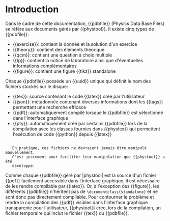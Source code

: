 # Introduction


Dans le cadre de cette documentation, {{pdbfile}} (Physics Data Base Files) se
réfère aux documents gérés par {{phystool}}. Il existe cinq types de {{pdbfile}}:

+ {{exercise}}: contient la donnée et la solution d'un exercice
+ {{theory}}: contient des éléments théorique
+ {{qcm}}: contient une question à choix multiple
+ {{tp}}: contient la notice de laboratoire ainsi que d'éventuelles
  informations complémentaires
+ {{figure}}: contient une figure {{tikz}} standalone

Chaque {{pdbfile}} possède un {{uuid}} unique qui définit le nom des fichiers
stockés sur le disque:

+ {{tex}}: source contenant le code {{latex}} crée par l'utilisateur
+ {{json}}: métadonnée contenant diverses informations dont les
  {{tags}} permettant une recherche efficace
+ {{pdf}}: automatiquement compilé lorsque le {{pdbfile}} est sélectionné dans
  l'interface graphique
+ {{pty}}: automatiquement crée par certains {{pdbfile}} lors de la compilation
  avec les classes fournies dans {{phystex}} qui permettent l'exécution de code
  {{python}} depuis {{latex}}

```{note}

   En pratique, ces fichiers ne devraient jamais être manipulé manuellement.
   C'est justement pour faciliter leur manipulation que {{phystool}} a été
   développé.
```

Comme chaque {{pdbfile}} géré par |phystool| est la source d'un fichier {{pdf}}
facilement accessible dans l'interface graphique, il est nécessaire de les
rendre compilable par {{latex}}. Or, à l'exception des {{figure}}, les différents
{{pdbfile}} n'héritent pas de ``\documentclass{standalone}`` et ne sont donc pas
directement compilable. Pour contourner le problème et rendre la compilation
des {{pdf}} visibles dans l'interface graphique transparente pour l'utilisateur,
{{phystool}} crée, lors de la compilation, un fichier temporaire qui inclut le
fichier {{tex}} du {{pdbfile}}.
